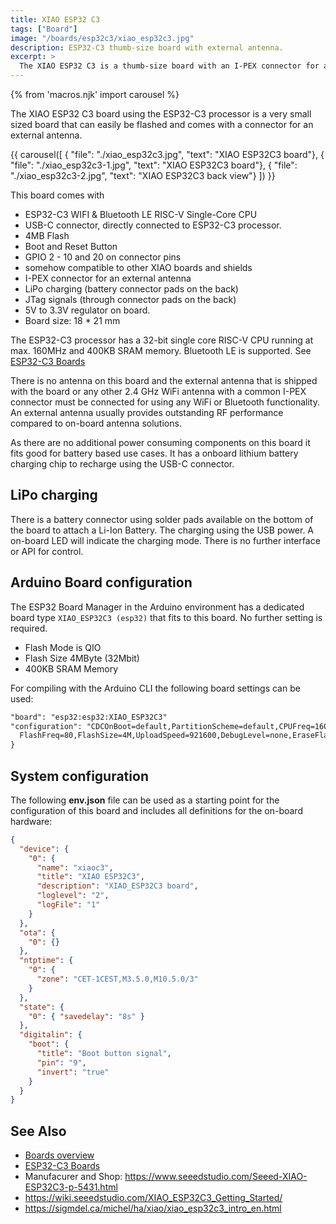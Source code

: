 ```yaml
---
title: XIAO ESP32 C3
tags: ["Board"]
image: "/boards/esp32c3/xiao_esp32c3.jpg"
description: ESP32-C3 thumb-size board with external antenna.
excerpt: >
  The XIAO ESP32 C3 is a thumb-size board with an I-PEX connector for an external antenna.
---
```


{% from 'macros.njk' import carousel %}

The XIAO ESP32 C3 board using the ESP32-C3 processor is a very small sized board that can easily be
flashed and comes with a connector for an external antenna.

{{ carousel([
  { "file": "./xiao_esp32c3.jpg", "text": "XIAO ESP32C3 board"},
  { "file": "./xiao_esp32c3-1.jpg", "text": "XIAO ESP32C3 board"},
  { "file": "./xiao_esp32c3-2.jpg", "text": "XIAO ESP32C3 back view"}
]) }}

This board comes with

* ESP32-C3 WIFI & Bluetooth LE RISC-V Single-Core CPU
* USB-C connector, directly connected to ESP32-C3 processor.
* 4MB Flash
* Boot and Reset Button
* GPIO 2 - 10 and 20 on connector pins
* somehow compatible to other XIAO boards and shields
* I-PEX connector for an external antenna
* LiPo charging (battery connector pads on the back)
* JTag signals (through connector pads on the back)
* 5V to 3.3V regulator on board.
* Board size: 18 * 21 mm

The ESP32-C3 processor has a 32-bit single core RISC-V CPU running at max. 160MHz and
400KB SRAM memory. Bluetooth LE is supported. See [ESP32-C3 Boards](/boards/esp32c3/index.md)

There is no antenna on this board and the external antenna that is shipped with the board or any other 2.4 GHz WiFi antenna with a common I-PEX connector must be connected for using any WiFi or Bluetooth functionality. An external antenna usually provides outstanding RF performance compared to on-board antenna solutions.

As there are no additional power consuming components on this board it fits good for battery based use cases.  It has a
onboard lithium battery charging chip to recharge using the USB-C connector.


## LiPo charging

There is a battery connector using solder pads available on the bottom of the board to attach a Li-Ion Battery. The charging using the USB power. A on-board LED will indicate the charging mode.
There is no further interface or API for control.


## Arduino Board configuration

The ESP32 Board Manager in the Arduino environment has a dedicated board type
`XIAO_ESP32C3 (esp32)` that fits to this board. No further setting is required.

* Flash Mode is QIO
* Flash Size 4MByte (32Mbit)
* 400KB SRAM Memory


For compiling with the Arduino CLI the following board settings can be used:

``` txt
"board": "esp32:esp32:XIAO_ESP32C3"
"configuration": "CDCOnBoot=default,PartitionScheme=default,CPUFreq=160,FlashMode=qio,
  FlashFreq=80,FlashSize=4M,UploadSpeed=921600,DebugLevel=none,EraseFlash=none",
}
```

## System configuration

The following **env.json** file can be used as a starting point for the configuration of this board and includes all definitions for the on-board hardware:

```json
{
  "device": {
    "0": {
      "name": "xiaoc3",
      "title": "XIAO ESP32C3",
      "description": "XIAO_ESP32C3 board",
      "loglevel": "2",
      "logFile": "1"
    }
  },
  "ota": {
    "0": {}
  },
  "ntptime": {
    "0": {
      "zone": "CET-1CEST,M3.5.0,M10.5.0/3"
    }
  },
  "state": {
    "0": { "savedelay": "8s" }
  },
  "digitalin": {
    "boot": {
      "title": "Boot button signal",
      "pin": "9",
      "invert": "true"
    }
  }
}
```

<!---
### config.json

```json
{
  "value": {
    "sw": {
      "title": "Stateful Value",
      "min": "0",
      "max": "100",
      "useState": "true"
    }
  }
}
```
-->

## See Also

* [Boards overview](/boards/index.md)
* [ESP32-C3 Boards](/boards/esp32c3/index.md)
* Manufacurer and Shop: <https://www.seeedstudio.com/Seeed-XIAO-ESP32C3-p-5431.html>
* <https://wiki.seeedstudio.com/XIAO_ESP32C3_Getting_Started/>
* <https://sigmdel.ca/michel/ha/xiao/xiao_esp32c3_intro_en.html>

